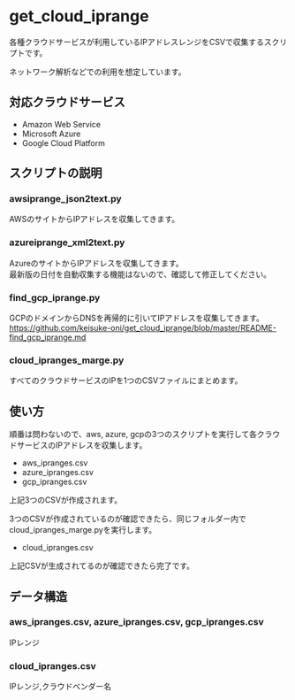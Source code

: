 # get_cloud_iprange

各種クラウドサービスが利用しているIPアドレスレンジをCSVで収集するスクリプトです。

ネットワーク解析などでの利用を想定しています。

## 対応クラウドサービス
- Amazon Web Service
- Microsoft Azure
- Google Cloud Platform

## スクリプトの説明
### awsiprange_json2text.py
AWSのサイトからIPアドレスを収集してきます。
### azureiprange_xml2text.py
AzureのサイトからIPアドレスを収集してきます。<br />
最新版の日付を自動収集する機能はないので、確認して修正してください。
### find_gcp_iprange.py
GCPのドメインからDNSを再帰的に引いてIPアドレスを収集してきます。<br />
https://github.com/keisuke-oni/get_cloud_iprange/blob/master/README-find_gcp_iprange.md
### cloud_ipranges_marge.py
すべてのクラウドサービスのIPを1つのCSVファイルにまとめます。

## 使い方
順番は問わないので、aws, azure, gcpの3つのスクリプトを実行して各クラウドサービスのIPアドレスを収集します。

- aws_ipranges.csv
- azure_ipranges.csv
- gcp_ipranges.csv

上記3つのCSVが作成されます。

3つのCSVが作成されているのが確認できたら、同じフォルダー内でcloud_ipranges_marge.pyを実行します。

- cloud_ipranges.csv

上記CSVが生成されてるのが確認できたら完了です。

## データ構造
### aws_ipranges.csv, azure_ipranges.csv, gcp_ipranges.csv
IPレンジ
### cloud_ipranges.csv
IPレンジ,クラウドベンダー名
